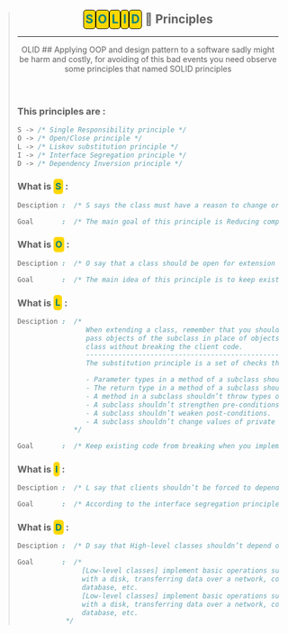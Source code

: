 <style>
    .bg{background-color:gold;border-radius:5px;padding:.2rem;}
    .bo{border:1px solid black}
    .g{color:teal;}
</style>
<blockquote>
<center>

## <span class="bg bo g">S</span><span class="bg bo g">O</span><span class="bg bo g">L</span><span class="bg bo g">I</span><span class="bg bo g">D</span> 🧱 Principles
<hr>
OLID
## Applying OOP and design pattern to a software sadly might be harm and costly, for avoiding of this bad events you need observe some principles that named SOLID principles
</center>
<br>
<br>

### This principles are :

```css
S -> /* Single Responsibility principle */
O -> /* Open/Close principle */
L -> /* Liskov substitution principle */
I -> /* Interface Segregation principle */
D -> /* Dependency Inversion principle */
```

### What is <b class="bg g">S</b> :
```css
Desciption :  /* S says the class must have a reason to change or have a responsibility for the software functionality . */

Goal       :  /* The main goal of this principle is Reducing complexity of class codes */
```
### What is <b class="bg g">O</b> :
```css
Desciption :  /* O say that a class should be open for extension but close for modification. */

Goal       :  /* The main idea of this principle is to keep existing code from breaking when you implement new features. (Like final keyword in software languages) */
```
### What is <b class="bg g">L</b> :
```css
Desciption :  /* 
                 When extending a class, remember that you should be able to 
                 pass objects of the subclass in place of objects of the parent
                 class without breaking the client code. 
                 --------------------------------------------------------------
                 The substitution principle is a set of checks that are:

                 - Parameter types in a method of a subclass should match or be more abstract than parameter types in the method of the superclass.
                 - The return type in a method of a subclass should match or be a subtype of the return type in the method of the superclass.
                 - A method in a subclass shouldn’t throw types of exceptions which the base method isn’t expected to throw.
                 - A subclass shouldn’t strengthen pre-conditions.
                 - A subclass shouldn’t weaken post-conditions.
                 - A subclass shouldn’t change values of private fields of the superclass.
              */

Goal       :  /* Keep existing code from breaking when you implement new feature */
```
### What is <b class="bg g">I</b> :
```css
Desciption :  /* L say that clients shouldn’t be forced to depend on methods they do not use. */

Goal       :  /* According to the interface segregation principle, you should break down “fat” interfaces into more granular and specific ones. */
```

### What is <b class="bg g">D</b> :
```css
Desciption :  /* D say that High-level classes shouldn’t depend on low-level classes. Both should depend on abstractions. Abstractions shouldn’t depend on details. Details should depend on abstractions. */

Goal       :  /* 
                [Low-level classes] implement basic operations such as working
                with a disk, transferring data over a network, connecting to a
                database, etc.
                [Low-level classes] implement basic operations such as working
                with a disk, transferring data over a network, connecting to a
                database, etc.
            */
```

</blockquote>
